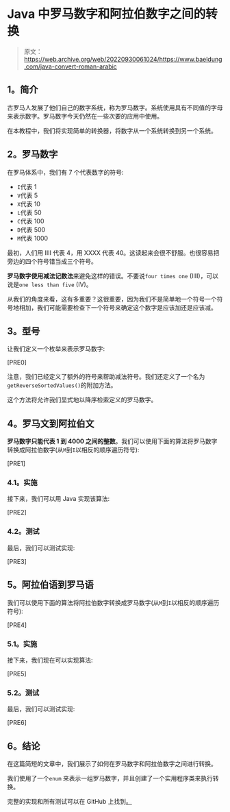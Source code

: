 # Java 中罗马数字和阿拉伯数字之间的转换

> 原文：<https://web.archive.org/web/20220930061024/https://www.baeldung.com/java-convert-roman-arabic>

## **1。简介**

古罗马人发展了他们自己的数字系统，称为罗马数字。系统使用具有不同值的字母来表示数字。罗马数字今天仍然在一些次要的应用中使用。

在本教程中，我们将实现简单的转换器，将数字从一个系统转换到另一个系统。

## **2。罗马数字**

在罗马体系中，我们有 7 个代表数字的符号:

*   `I`代表 1
*   `V`代表 5
*   `X`代表 10
*   `L`代表 50
*   `C`代表 100
*   `D`代表 500
*   `M`代表 1000

最初，人们用 IIII 代表 4，用 XXXX 代表 40。这读起来会很不舒服。也很容易把旁边的四个符号错当成三个符号。

**罗马数字使用减法记数法**来避免这样的错误。不要说`four times one` (IIII)，可以说是`one less than five` (IV)。

从我们的角度来看，这有多重要？这很重要，因为我们不是简单地一个符号一个符号地相加，我们可能需要检查下一个符号来确定这个数字是应该加还是应该减。

## **3。型号**

让我们定义一个枚举来表示罗马数字:

[PRE0]

注意，我们已经定义了额外的符号来帮助减法符号。我们还定义了一个名为`getReverseSortedValues()`的附加方法。

这个方法将允许我们显式地以降序检索定义的罗马数字。

## **4。罗马文到阿拉伯文**

**罗马数字只能代表 1 到 4000 之间的整数**。我们可以使用下面的算法将罗马数字转换成阿拉伯数字(从`M`到`I`以相反的顺序遍历符号):

[PRE1]

### **4.1。实施**

接下来，我们可以用 Java 实现该算法:

[PRE2]

### **4.2。测试**

最后，我们可以测试实现:

[PRE3]

## **5。阿拉伯语到罗马语**

我们可以使用下面的算法将阿拉伯数字转换成罗马数字(从`M`到`I`以相反的顺序遍历符号):

[PRE4]

### **5.1。实施**

接下来，我们现在可以实现算法:

[PRE5]

### 5.2。测试

最后，我们可以测试实现:

[PRE6]

## **6。结论**

在这篇简短的文章中，我们展示了如何在罗马数字和阿拉伯数字之间进行转换。

我们使用了一个`enum` 来表示一组罗马数字，并且创建了一个实用程序类来执行转换。

完整的实现和所有测试可以在 GitHub 上找到[。](https://web.archive.org/web/20220626195347/https://github.com/eugenp/tutorials/tree/master/algorithms-modules/algorithms-miscellaneous-3)